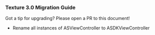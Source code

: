 ### Texture 3.0 Migration Guide ###

Got a tip for upgrading? Please open a PR to this document!

- Rename all instances of ASViewController to ASDKViewController